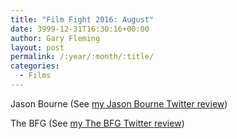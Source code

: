 ```yaml
---
title: "Film Fight 2016: August"
date: 3999-12-31T16:30:16+00:00
author: Gary Fleming
layout: post
permalink: /:year/:month/:title/
categories:
  - Films
---
```


Jason Bourne (See [my Jason Bourne Twitter review](https://twitter.com/garyfleming/status/762247038763433984))

The BFG (See [my The BFG Twitter review](https://twitter.com/garyfleming/status/764396889676603392))